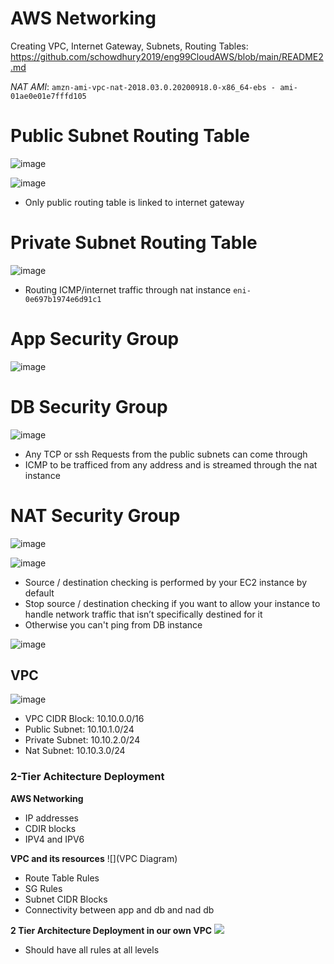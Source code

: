 # AWS Networking

Creating VPC, Internet Gateway, Subnets, Routing Tables:
https://github.com/schowdhury2019/eng99CloudAWS/blob/main/README2.md



*NAT AMI*: `amzn-ami-vpc-nat-2018.03.0.20200918.0-x86_64-ebs - ami-01ae0e01e7fffd105`


# Public Subnet Routing Table
![image](https://user-images.githubusercontent.com/14828358/145201361-fba10e99-0bee-4d0b-bc8f-0da7b30845b6.png)

![image](https://user-images.githubusercontent.com/14828358/145218187-fad663a1-bd5a-4ce0-a507-124316d5d344.png)


- Only public routing table is linked to internet gateway


# Private Subnet Routing Table
![image](https://user-images.githubusercontent.com/14828358/145201423-6aaa33d9-275c-4ba1-a316-df4fbd1d2a5b.png)

- Routing ICMP/internet traffic through nat instance `eni-0e697b1974e6d91c1`


# App Security Group

![image](https://user-images.githubusercontent.com/14828358/145201804-82a9153e-ea0e-4ee8-ad32-1a386d96bdae.png)



# DB Security Group

![image](https://user-images.githubusercontent.com/14828358/145201896-96b2d327-fa53-42fd-be9f-3076b46ce59f.png)


- Any TCP or ssh Requests from the public subnets can come through
- ICMP to be trafficed from any address and is streamed through the nat instance


# NAT Security Group

![image](https://user-images.githubusercontent.com/14828358/145208373-104b4e71-f6f9-4ebc-8680-e061e7c130c8.png)

![image](https://user-images.githubusercontent.com/14828358/145214923-ff16ff7c-510e-454a-9a51-553edce27428.png)

- Source / destination checking is performed by your EC2 instance by default
- Stop source / destination checking if you want to allow your instance to handle network traffic that isn’t specifically destined for it
- Otherwise you can't ping from DB instance

![image](https://user-images.githubusercontent.com/14828358/145214954-d1e9558d-d2c5-4e11-9442-b1f0870e235e.png)


## VPC

![image](https://user-images.githubusercontent.com/14828358/145205489-bd25f4ff-4ff2-4401-8b5b-cc775ba8fcc6.png)

- VPC CIDR Block:   10.10.0.0/16
- Public Subnet:    10.10.1.0/24
- Private Subnet:   10.10.2.0/24
- Nat Subnet:       10.10.3.0/24



### 2-Tier Achitecture Deployment

**AWS Networking**

- IP addresses
- CDIR blocks
- IPV4 and IPV6

**VPC and its resources**
![](VPC Diagram)

- Route Table Rules
- SG Rules
- Subnet CIDR Blocks
- Connectivity between app and db and nad db

**2 Tier Architecture Deployment in our own VPC**
![](Diagram)

- Should have all rules at all levels
